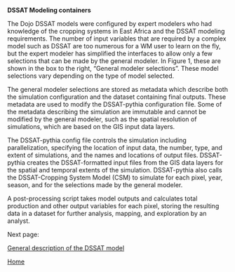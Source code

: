 **DSSAT Modeling containers**

The Dojo DSSAT models were configured by expert modelers who had knowledge of the cropping systems in East Africa and the DSSAT modeling requirements. The number of input variables that are required by a complex model such as DSSAT are too numerous for a WM user to learn on the fly, but the expert modeler has simplified the interfaces to allow only a few selections that can be made by the general modeler. In Figure 1, these are shown in the box to the right, “General modeler selections”.  These model selections vary depending on the type of model selected.

The general modeler selections are stored as metadata which describe both the simulation configuration and the dataset containing final outputs. These metadata are used to modify the DSSAT-pythia configuration file. Some of the metadata describing the simulation are immutable and cannot be modified by the general modeler, such as the spatial resolution of simulations, which are based on the GIS input data layers.

The DSSAT-pythia config file controls the simulation including parallelization, specifying the location of input data, the number, type, and extent of simulations, and the names and locations of output files. DSSAT-pythia creates the DSSAT-formatted input files from the GIS data layers for the spatial and temporal extents of the simulation. DSSAT-pythia also calls the DSSAT-Cropping System Model (CSM) to simulate for each pixel, year, season, and for the selections made by the general modeler.

A post-processing script takes model outputs and calculates total production and other output variables for each pixel, storing the resulting data in a dataset for further analysis, mapping, and exploration by an analyst.

Next page:

[General description of the DSSAT model](DSSAT-CSM.md)

[Home](index.md)
